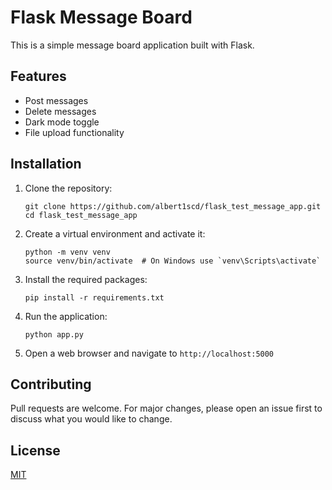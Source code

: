 # Flask Message Board

   This is a simple message board application built with Flask.

   ## Features

   - Post messages
   - Delete messages
   - Dark mode toggle
   - File upload functionality

   ## Installation

   1. Clone the repository:
      ```
      git clone https://github.com/albert1scd/flask_test_message_app.git
      cd flask_test_message_app
      ```

   2. Create a virtual environment and activate it:
      ```
      python -m venv venv
      source venv/bin/activate  # On Windows use `venv\Scripts\activate`
      ```

   3. Install the required packages:
      ```
      pip install -r requirements.txt
      ```

   4. Run the application:
      ```
      python app.py
      ```

   5. Open a web browser and navigate to `http://localhost:5000`

   ## Contributing

   Pull requests are welcome. For major changes, please open an issue first to discuss what you would like to change.

   ## License

   [MIT](https://choosealicense.com/licenses/mit/)
